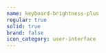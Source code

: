 ```yaml
---
name: keyboard-brightness-plus
regular: true
solid: true
brand: false
icon_category: user-interface
---
```

